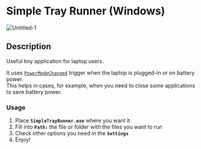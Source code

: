 # Simple Tray Runner (Windows)

![Untitled-1](https://github.com/wvzxn/SimpleTrayRunner/assets/87862400/ce45e84b-248f-463f-9d45-92aa0d1bedef)

## Description

Useful tiny application for laptop users.

It uses [`PowerModeChanged`](https://learn.microsoft.com/en-us/dotnet/api/microsoft.win32.systemevents.powermodechanged?view=netframework-4.5.2) trigger when the laptop is plugged-in or on battery power.  
This helps in cases, for example, when you need to close some applications to save battery power.

### Usage

1. Place **`SimpleTrayRunner.exe`** where you want it
2. Fill into **`Path:`** the file or folder with the files you want to run
3. Check other options you need in the **`Settings`**
4. Enjoy!
